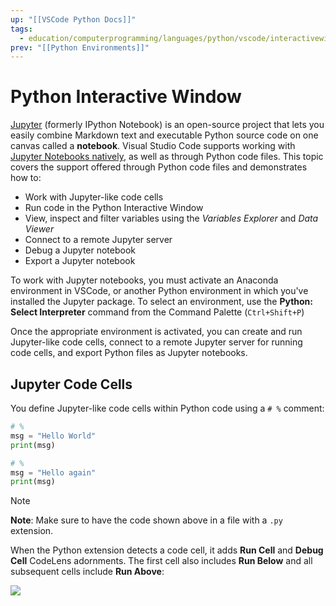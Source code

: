 ```yaml
---
up: "[[VSCode Python Docs]]"
tags:
  - education/computerprogramming/languages/python/vscode/interactivewindows
prev: "[[Python Environments]]"
---
```


# Python Interactive Window

[Jupyter](https://jupyter-notebook.readthedocs.io/en/latest/) (formerly IPython Notebook) is an open-source project that lets you easily combine Markdown text and executable Python source code on one canvas called a **notebook**. Visual Studio Code supports working with [Jupyter Notebooks natively](https://code.visualstudio.com/docs/datascience/jupyter-notebooks), as well as through Python code files. This topic covers the support offered through Python code files and demonstrates how to:

- Work with Jupyter-like code cells
- Run code in the Python Interactive Window
- View, inspect and filter variables using the *Variables Explorer* and *Data Viewer*
- Connect to a remote Jupyter server
- Debug a Jupyter notebook
- Export a Jupyter notebook

To work with Jupyter notebooks, you must activate an Anaconda environment in VSCode, or another Python environment in which you've installed the Jupyter package. To select an environment, use the **Python: Select Interpreter** command from the Command Palette (`Ctrl+Shift+P`)

Once the appropriate environment is activated, you can create and run Jupyter-like code cells, connect to a remote Jupyter server for running code cells, and export Python files as Jupyter notebooks.
## Jupyter Code Cells

You define Jupyter-like code cells within Python code using a `# %` comment:

```python
# %
msg = "Hello World"
print(msg)

# %
msg = "Hello again"
print(msg)
```

> [!NOTE]
> **Note**: Make sure to have the code shown above in a file with a `.py` extension.

When the Python extension detects a code cell, it adds **Run Cell** and **Debug Cell** CodeLens adornments. The first cell also includes **Run Below** and all subsequent cells include **Run Above**:

![](https://i.imgur.com/wQLkfPX.png)

